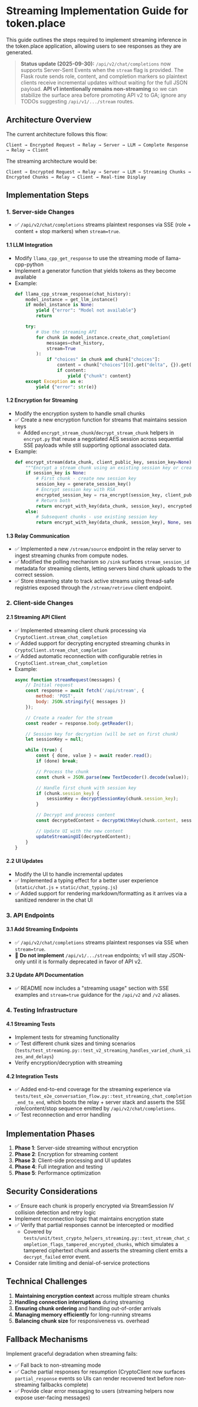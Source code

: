 # Streaming Implementation Guide for token.place

This guide outlines the steps required to implement streaming inference in the token.place application, allowing users to see responses as they are generated.

> **Status update (2025-09-30):** `/api/v2/chat/completions` now supports Server-Sent Events when the `stream` flag is provided. The Flask route sends role, content, and completion markers so plaintext clients receive incremental updates without waiting for the full JSON payload. **API v1 intentionally remains non-streaming** so we can stabilize the surface area before promoting API v2 to GA; ignore any TODOs suggesting `/api/v1/.../stream` routes.

## Architecture Overview

The current architecture follows this flow:
```
Client → Encrypted Request → Relay → Server → LLM → Complete Response → Relay → Client
```

The streaming architecture would be:
```
Client → Encrypted Request → Relay → Server → LLM → Streaming Chunks → Encrypted Chunks → Relay → Client → Real-time Display
```

## Implementation Steps

### 1. Server-side Changes

- ✅ `/api/v2/chat/completions` streams plaintext responses via SSE (role + content + stop markers) when `stream=true`.

#### 1.1 LLM Integration
- Modify `llama_cpp_get_response` to use the streaming mode of llama-cpp-python
- Implement a generator function that yields tokens as they become available
- Example:
  ```python
  def llama_cpp_stream_response(chat_history):
      model_instance = get_llm_instance()
      if model_instance is None:
          yield {"error": "Model not available"}
          return

      try:
          # Use the streaming API
          for chunk in model_instance.create_chat_completion(
              messages=chat_history,
              stream=True
          ):
              if "choices" in chunk and chunk["choices"]:
                  content = chunk["choices"][0].get("delta", {}).get("content", "")
                  if content:
                      yield {"chunk": content}
      except Exception as e:
          yield {"error": str(e)}
  ```

#### 1.2 Encryption for Streaming
- Modify the encryption system to handle small chunks
- ✅ Create a new encryption function for streams that maintains session keys
  - Added `encrypt_stream_chunk`/`decrypt_stream_chunk` helpers in `encrypt.py` that reuse a
    negotiated AES session across sequential SSE payloads while still supporting optional
    associated data.
- Example:
  ```python
  def encrypt_stream(data_chunk, client_public_key, session_key=None):
      """Encrypt a stream chunk using an existing session key or create a new one"""
      if session_key is None:
          # First chunk - create new session key
          session_key = generate_session_key()
          # Encrypt session key with RSA
          encrypted_session_key = rsa_encrypt(session_key, client_public_key)
          # Return both
          return encrypt_with_key(data_chunk, session_key), encrypted_session_key, session_key
      else:
          # Subsequent chunks - use existing session key
          return encrypt_with_key(data_chunk, session_key), None, session_key
  ```

#### 1.3 Relay Communication
- ✅ Implemented a new `/stream/source` endpoint in the relay server to ingest streaming chunks
  from compute nodes.
- ✅ Modified the polling mechanism so `/sink` surfaces `stream_session_id` metadata for streaming
  clients, letting servers bind chunk uploads to the correct session.
- ✅ Store streaming state to track active streams using thread-safe registries exposed through the
  `/stream/retrieve` client endpoint.

### 2. Client-side Changes

#### 2.1 Streaming API Client
- ✅ Implemented streaming client chunk processing via `CryptoClient.stream_chat_completion`
- ✅ Added support for decrypting encrypted streaming chunks in `CryptoClient.stream_chat_completion`
- ✅ Added automatic reconnection with configurable retries in `CryptoClient.stream_chat_completion`
- Example:
  ```javascript
  async function streamRequest(messages) {
      // Initial request
      const response = await fetch('/api/stream', {
          method: 'POST',
          body: JSON.stringify({ messages })
      });

      // Create a reader for the stream
      const reader = response.body.getReader();

      // Session key for decryption (will be set on first chunk)
      let sessionKey = null;

      while (true) {
          const { done, value } = await reader.read();
          if (done) break;

          // Process the chunk
          const chunk = JSON.parse(new TextDecoder().decode(value));

          // Handle first chunk with session key
          if (chunk.session_key) {
              sessionKey = decryptSessionKey(chunk.session_key);
          }

          // Decrypt and process content
          const decryptedContent = decryptWithKey(chunk.content, sessionKey);

          // Update UI with the new content
          updateStreamingUI(decryptedContent);
      }
  }
  ```

#### 2.2 UI Updates
- Modify the UI to handle incremental updates
- ✅ Implemented a typing effect for a better user experience (`static/chat.js` + `static/chat_typing.js`)
- ✅ Added support for rendering markdown/formatting as it arrives via a sanitized renderer in the chat UI

### 3. API Endpoints

#### 3.1 Add Streaming Endpoints
- ✅ `/api/v2/chat/completions` streams plaintext responses via SSE when `stream=true`.
- 🚫 **Do not implement** `/api/v1/.../stream` endpoints; v1 will stay JSON-only until it is formally deprecated in favor of API v2.

#### 3.2 Update API Documentation
- ✅ README now includes a "streaming usage" section with SSE examples and `stream=true`
  guidance for the `/api/v2` and `/v2` aliases.

### 4. Testing Infrastructure

#### 4.1 Streaming Tests
- Implement tests for streaming functionality
- ✅ Test different chunk sizes and timing scenarios (`tests/test_streaming.py::test_v2_streaming_handles_varied_chunk_sizes_and_delays`)
- Verify encryption/decryption with streaming

#### 4.2 Integration Tests
- ✅ Added end-to-end coverage for the streaming experience via
  `tests/test_e2e_conversation_flow.py::test_streaming_chat_completion_end_to_end`,
  which boots the relay + server stack and asserts the SSE role/content/stop
  sequence emitted by `/api/v2/chat/completions`.
- ✅ Test reconnection and error handling

## Implementation Phases

1. **Phase 1**: Server-side streaming without encryption
2. **Phase 2**: Encryption for streaming content
3. **Phase 3**: Client-side processing and UI updates
4. **Phase 4**: Full integration and testing
5. **Phase 5**: Performance optimization

## Security Considerations

- ✅ Ensure each chunk is properly encrypted via StreamSession IV collision detection and retry logic
- Implement reconnection logic that maintains encryption state
- ✅ Verify that partial responses cannot be intercepted or modified
  - Covered by `tests/unit/test_crypto_helpers_streaming.py::test_stream_chat_completion_flags_tampered_encrypted_chunks`,
    which simulates a tampered ciphertext chunk and asserts the streaming client emits a `decrypt_failed` error event.
- Consider rate limiting and denial-of-service protections

## Technical Challenges

1. **Maintaining encryption context** across multiple stream chunks
2. **Handling connection interruptions** during streaming
3. **Ensuring chunk ordering** and handling out-of-order arrivals
4. **Managing memory efficiently** for long-running streams
5. **Balancing chunk size** for responsiveness vs. overhead

## Fallback Mechanisms

Implement graceful degradation when streaming fails:
- ✅ Fall back to non-streaming mode
- ✅ Cache partial responses for resumption (CryptoClient now surfaces
  `partial_response` events so UIs can render recovered text before
  non-streaming fallbacks complete)
- ✅ Provide clear error messaging to users (streaming helpers now expose user-facing messages)
